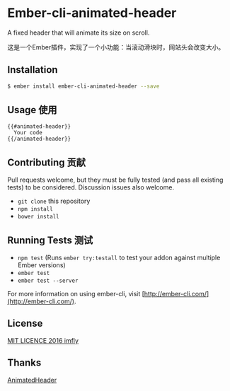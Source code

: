 # Ember-cli-animated-header

A fixed header that will animate its size on scroll.

这是一个Ember插件，实现了一个小功能：当滚动滑块时，网站头会改变大小。

## Installation

```sh
$ ember install ember-cli-animated-header --save
```

## Usage 使用

```
{{#animated-header}}
  Your code
{{/animated-header}}
```

## Contributing 贡献

Pull requests welcome, but they must be fully tested (and pass all existing tests) to be considered. Discussion issues also welcome.

* `git clone` this repository
* `npm install`
* `bower install`

## Running Tests 测试

* `npm test` (Runs `ember try:testall` to test your addon against multiple Ember versions)
* `ember test`
* `ember test --server`

For more information on using ember-cli, visit [http://ember-cli.com/](http://ember-cli.com/).

## License

[MIT LICENCE 2016 imfly](./LICENCE)

## Thanks

[AnimatedHeader](https://github.com/codrops/AnimatedHeader)
